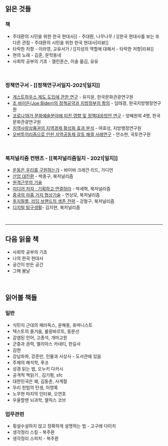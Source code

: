 ## 읽은 것들
### 책
* 주대환의 시민을 위한 한국 현대사]] - 주대환, 나무나무 / [[한국 현대사를 보는 또 다른 관점 - 주대환의 시민을 위한 한국 현대사|리뷰]]
* 타락한 저항 - 이라영, 교유서가 / [[지성의 역할에 대해서 - 타락한 저항|리뷰]]
* 현의 노래 - 김훈, 문학동네
* 사회학 공부의 기초 - 앨런존슨, 이솔 옮김, 유유
<br>

### 정책연구서 - [[정책연구서일지-2021|일지]]
* [게스트하우스 제도 도입에 관한 연구](https://www.kcti.re.kr/web/board/boardContentsView.do?miv_pageNo=1&miv_pageSize=&total_cnt=&LISTOP=&mode=W&contents_id=5e7e7076ee0c4442bb08b4439e50a4b7&board_id=2&report_start_year=&cate_id=&etc10=&searchkey=ALL&searchtxt=&link_g_topmenu_id=&link_g_submenu_id=&link_g_homepage=F) - 유지윤, 한국문화관광연구원
* [조 바이든(Joe Biden)의 정책공약과 지방정부의 함의](https://www.krila.re.kr/publication/periodical/brief/110?keyword=&page=1) - 임태경, 한국지방행정연구원
* [코로나19가 문화예술분야에 미친 영향 및 정책대응방안 연구](https://www.kcti.re.kr/web/board/boardContentsView.do?miv_pageNo=&miv_pageSize=&total_cnt=&LISTOP=&mode=W&contents_id=42baca68e7324988b05837899cb223e4&board_id=2&report_start_year=&cate_id=&etc10=&searchkey=ALL&searchtxt=&link_g_topmenu_id=&link_g_submenu_id=&link_g_homepage=F) - 양혜원외 4명, 한국문화관광연구원
* [지역사랑상품권의 지역경제 활성화 효과 분석](https://www.krila.re.kr/publication/periodical/brief/111?keyword=&page=1) - 여효성, 지방행정연구원
* [오버투어리즘으로 인한 지역공동체 갈등 해결 사례연구](https://www.krila.re.kr/publication/periodical/brief/111?keyword=&page=1) - 안소현, 국토연구원
<br>

### 북저널리즘 컨텐츠 - [[북저널리즘일지 - 2021|일지]]
* [운동은 우리를 구원하는가](https://www.bookjournalism.com/books/6131) - 바이바 크레건 리드, 가디언
* [산업 대전환](https://www.bookjournalism.com/books/30142) - 박종구, 북저널리즘
* [원격근무의 기술](https://www.bookjournalism.com/books/30508)
* [미디어 저자 ; 기획하고 연결하라](https://www.bookjournalism.com/books/9252) - 박세혁, 북저널리즘
* [중국의 아홉 가지 협상기술](https://www.bookjournalism.com/books/31851) - 연상모, 북저널리즘
* [후지필름, 리딩 브랜드의 생존 전략](https://www.bookjournalism.com/books/32248) - 강철구, 북저널리즘
* [디지털 탐구생활](https://www.bookjournalism.com/books/32448)- 김지현, 북저널리즘
<br>

---

## 다음 읽을 책
* 사회학 공부의 기초
* 나의 한국 현대사
* 공간이 만든 공간
* 그해 봄날
<br>

## 읽어볼 책들
### 일반
- 식민지 근대의 패러독스, 윤해동, 휴머니스트
- 텍스트의 즐거움, 롤랑바르트, 동문선
- 감염된 언어, 고종석, 개마고원
- 군중과 권력, 엘리아스 카네티, 한길사
- 김현
- 강남좌파, 강준만, 인물과 사상사 - 도서관에 있음
- 주체의 해석학, 푸코
- 성경 읽는 법, 오누키 다카시
- 공격적 책읽기 , 김기평, sfc
- 대한민국은 왜, 김동춘, 사계절
- 우리 헌법의 탄생, 이영록
- 노무현 마지막 인터뷰, 오연호
- 우울할땐 뇌과학, 앨릭스 코브

### 업무관련
* 횡설수설하지 않고 정확하게 설명하는 법 - 고구레 다이치
* 생각정리 스킬 - 복주환
* 생각정리 스피치 - 복주환